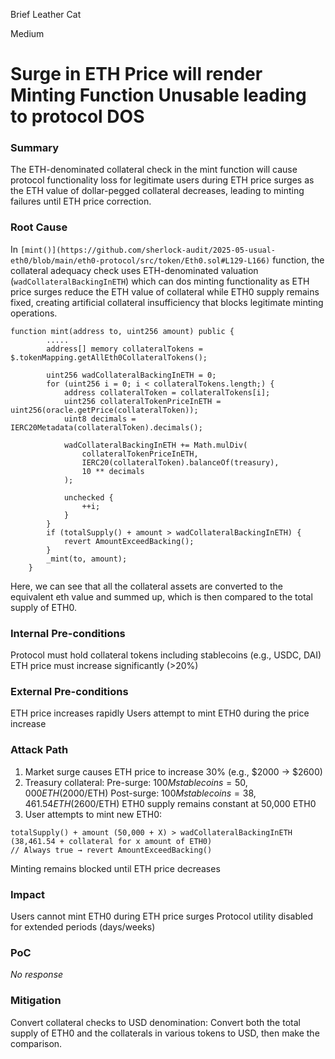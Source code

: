 Brief Leather Cat

Medium

# Surge in ETH Price will render Minting Function Unusable leading to protocol DOS

### Summary

The ETH-denominated collateral check in the mint function will cause protocol functionality loss for legitimate users during ETH price surges as the ETH value of dollar-pegged collateral decreases, leading to minting failures until ETH price correction.

### Root Cause

In `[mint()](https://github.com/sherlock-audit/2025-05-usual-eth0/blob/main/eth0-protocol/src/token/Eth0.sol#L129-L166)` function, the collateral adequacy check uses ETH-denominated valuation (`wadCollateralBackingInETH`) which can dos minting functionality as ETH price surges reduce the ETH value of collateral while ETH0 supply remains fixed, creating artificial collateral insufficiency that blocks legitimate minting operations.
```solidity
function mint(address to, uint256 amount) public {
        .....
        address[] memory collateralTokens = $.tokenMapping.getAllEth0CollateralTokens();

        uint256 wadCollateralBackingInETH = 0;
        for (uint256 i = 0; i < collateralTokens.length;) {
            address collateralToken = collateralTokens[i];
            uint256 collateralTokenPriceInETH = uint256(oracle.getPrice(collateralToken));
            uint8 decimals = IERC20Metadata(collateralToken).decimals();

            wadCollateralBackingInETH += Math.mulDiv(
                collateralTokenPriceInETH,
                IERC20(collateralToken).balanceOf(treasury),
                10 ** decimals
            );

            unchecked {
                ++i;
            }
        }
        if (totalSupply() + amount > wadCollateralBackingInETH) {
            revert AmountExceedBacking();
        }
        _mint(to, amount);
    }
```
Here, we can see that all the collateral assets are converted to the equivalent eth value and summed up, which is then compared to the total supply of ETH0.

### Internal Pre-conditions

Protocol must hold collateral tokens including stablecoins (e.g., USDC, DAI)
ETH price must increase significantly (>20%)

### External Pre-conditions

ETH price increases rapidly 
Users attempt to mint ETH0 during the price increase

### Attack Path

1. Market surge causes ETH price to increase 30% (e.g., $2000 → $2600)
2. Treasury collateral:
Pre-surge: $100M stablecoins = 50,000 ETH ($2000/ETH)
Post-surge: $100M stablecoins = 38,461.54 ETH ($2600/ETH)
ETH0 supply remains constant at 50,000 ETH0
3. User attempts to mint new ETH0:
```solidity
totalSupply() + amount (50,000 + X) > wadCollateralBackingInETH (38,461.54 + collateral for x amount of ETH0)
// Always true → revert AmountExceedBacking()
```
Minting remains blocked until ETH price decreases

### Impact

Users cannot mint ETH0 during ETH price surges
Protocol utility disabled for extended periods (days/weeks)

### PoC

_No response_

### Mitigation

Convert collateral checks to USD denomination:
Convert both the total supply of ETH0 and the collaterals in various tokens to USD, then make the comparison.